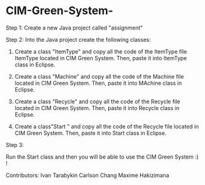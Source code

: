 # CIM-Green-System-
Step 1: 
Create a new Java project called "assignment" 

Step 2: 
Into the Java project create the following classes: 

1) Create a class "ItemType" and copy all the code of the ItemType file ItemType located in CIM Green System. Then, paste it into ItemType class in Eclipse.

2) Create a class "Machine" and copy all the code of the Machine file  located in CIM Green System. Then, paste it into MAchine class in Eclipse.

3) Create a class "Recycle" and copy all the code of the Recycle file  located in CIM Green System. Then, paste it into Recycle class in Eclipse.

4)  Create a class"Start "  and copy all the code of the Recycle file  located in CIM Green System. Then, paste it into Start class in Eclipse.


Step 3: 

Run the Start class and then you will be able to use the CIM Green System :) ! 

Contributors: 
Ivan Tarabykin 
Carlson Chang
Maxime Hakizimana 
